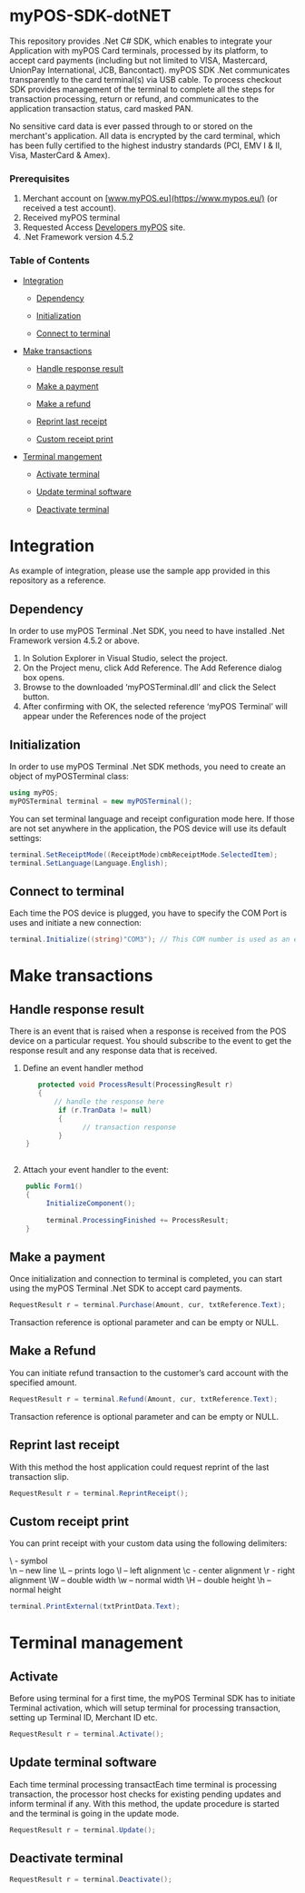 # myPOS-SDK-dotNET

This repository provides .Net C# SDK, which enables to integrate your Application with myPOS Card terminals, processed by its platform, to accept card payments (including but not limited to VISA, Mastercard, UnionPay International, JCB, Bancontact). myPOS SDK .Net communicates transparently to the card terminal(s) via USB cable. To process checkout SDK provides management of the terminal to complete all the steps for transaction processing, return or refund, and communicates to the application transaction status, card masked PAN.

No sensitive card data is ever passed through to or stored on the merchant&#39;s application. All data is encrypted by the card terminal, which has been fully certified to the highest industry standards (PCI, EMV I &amp; II, Visa, MasterCard &amp; Amex).

### Prerequisites

1. Merchant account on [www.myPOS.eu](https://www.mypos.eu/) (or received a test account).
2. Received myPOS terminal
3. Requested Access   [Developers myPOS](http://developers.mypos.eu) site.
4. .Net Framework version 4.5.2 

### Table of Contents

* [Integration](#integration)

  * [Dependency](#dependency)
  
  * [Initialization](#initialization)

  * [Connect to terminal](#connect-to-terminal)
  
* [Make transactions](#make-transactions)

  * [Handle response result](#handle-response-result)
  
  * [Make a payment](#make-a-payment)
  
  * [Make a refund](#make-a-refund)
  
  * [Reprint last receipt](#reprint-last-receipt)

  * [Custom receipt print](#custom-receipt-print)

* [Terminal mangement](#terminal-management)

  * [Activate terminal](#activate-terminal)
  
  * [Update terminal software](#update-terminal-software)
  
  * [Deactivate terminal](#deactivate-terminal)
  
  
# Integration

As example of integration, please use the sample app provided in this repository as a reference.

## Dependency

In order to use myPOS Terminal .Net SDK, you need to have installed .Net Framework version 4.5.2 or above.

1.	In Solution Explorer in Visual Studio, select the project.
2.	On the Project menu, click Add Reference. The Add Reference dialog box opens.
3.	Browse to the downloaded ‘myPOSTerminal.dll’ and click the Select button.
4.	After confirming with OK, the selected reference ‘myPOS Terminal’ will appear under the References node of the project

## Initialization

In order to use myPOS Terminal .Net SDK methods, you need to create an object of myPOSTerminal class:

```C#
using myPOS;
myPOSTerminal terminal = new myPOSTerminal();
```

You can set terminal language and receipt configuration mode here. If those are not set anywhere in the application, the POS device will use its default settings:

```C#
terminal.SetReceiptMode((ReceiptMode)cmbReceiptMode.SelectedItem);
terminal.SetLanguage(Language.English);
```

## Connect to terminal

Each time the POS device is plugged, you have to specify the COM Port is uses and initiate a new connection:

```C#
terminal.Initialize((string)"COM3"); // This COM number is used as an example
```

# Make transactions

## Handle response result

There is an event that is raised when a response is received from the POS device on a particular request. You should subscribe to the event to get the response result and any response data that is received.

1.	Define an event handler method 

```C#
       protected void ProcessResult(ProcessingResult r)
       {
	       // handle the response here
            if (r.TranData != null)
            {
		          // transaction response
            }
 	}
       
```

2.	Attach your event handler to the event:

```C#
    public Form1()
    {
         InitializeComponent();
          
         terminal.ProcessingFinished += ProcessResult;
    }

```

## Make a payment

Once initialization and connection to terminal is completed, you can start using the myPOS Terminal .Net SDK to accept card payments.

```C#
RequestResult r = terminal.Purchase(Amount, cur, txtReference.Text);
```

Transaction reference is optional parameter and can be empty or NULL.

## Make a Refund

You can initiate refund transaction to the customer’s card account with the specified amount.

```C#
RequestResult r = terminal.Refund(Amount, cur, txtReference.Text);
```
Transaction reference is optional parameter and can be empty or NULL.

## Reprint last receipt

With this method the host application could request reprint of the last transaction slip.

```C#
RequestResult r = terminal.ReprintReceipt();
```

## Custom receipt print

You can print receipt with your custom data using the following delimiters:

\\ - symbol \
\n – new line
\L – prints logo
\l – left alignment
\c - center alignment
\r - right alignment
\W – double width
\w – normal width
\H – double height
\h – normal height

```C#
terminal.PrintExternal(txtPrintData.Text);
```

# Terminal management

## Activate

Before using terminal for a first time, the myPOS Terminal SDK has to initiate Terminal activation, which will setup terminal for processing transaction, setting up Terminal ID, Merchant ID etc.

```C#
RequestResult r = terminal.Activate();
```

## Update terminal software

Each time terminal processing transactEach time terminal is processing transaction, the processor host checks for existing pending updates and inform terminal if any. With this method, the update procedure is started and the terminal is going in the update mode. 

```C#
RequestResult r = terminal.Update();
```

## Deactivate terminal

```C#
RequestResult r = terminal.Deactivate();
```
